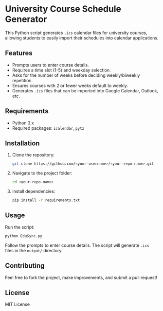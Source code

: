 # University Course Schedule Generator

This Python script generates `.ics` calendar files for university courses, allowing students to easily import their schedules into calendar applications.

## Features
- Prompts users to enter course details.
- Requires a time slot (1-5) and weekday selection.
- Asks for the number of weeks before deciding weekly/biweekly repetition.
- Ensures courses with 2 or fewer weeks default to weekly.
- Generates `.ics` files that can be imported into Google Calendar, Outlook, etc.

## Requirements
- Python 3.x
- Required packages: `icalendar`, `pytz`

## Installation
1. Clone the repository:
   ```bash
   git clone https://github.com/<your-username>/<your-repo-name>.git
   ```
2. Navigate to the project folder:
   ```bash
   cd <your-repo-name>
   ```
3. Install dependencies:
   ```bash
   pip install -r requirements.txt
   ```

## Usage
Run the script:
```bash
python EduSync.py
```
Follow the prompts to enter course details. The script will generate `.ics` files in the `output/` directory.

## Contributing
Feel free to fork the project, make improvements, and submit a pull request!

## License
MIT License
